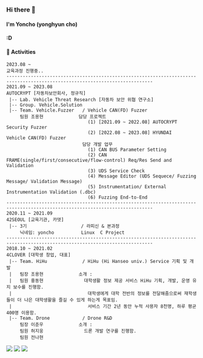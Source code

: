 ### Hi there 👋

#### I'm Yoncho (yonghyun cho) 
####
#### :D 

<h4>🚀 Activities </h4>

```
2023.08 ~
교육과정 진행중..
----------------------------------------------------------------------------------------------------------------------------                                                        
2021.09 ~ 2023.08
AUTOCRYPT [자동차보안회사, 정규직]
 |-- Lab. Vehicle Threat Research [자동차 보안 위협 연구소]
 |-- Group. Vehicle.Solution
 |-- Team. Vehicle.Fuzzer   / Vehicle CAN(FD) Fuzzer
     팀원 조용현             담당 프로젝트
                              (1) [2021.09 ~ 2022.08] AUTOCRYPT Security Fuzzer
                              (2) [2022.08 ~ 2023.08] HYUNDAI   Vehicle CAN(FD) Fuzzer
                            담당 개발 업무
                              (1) CAN BUS Parameter Setting
                              (2) CAN FRAME(single/first/consecutive/flow-control) Req/Res Send and Validation
                              (3) UDS Service Check
                              (4) Message Editor (UDS Sequece/ Fuzzing Message/ Validation Message)
                              (5) Instrumentation/ External Instrumentation Validation (.dbc)
                              (6) Fuzzing End-to-End
----------------------------------------------------------------------------------------------------------------------------                                                        
2020.11 ~ 2021.09
42SEOUL [교육기관, 카뎃]
 |-- 3기                    / 라피신 & 본과정
     닉네임: yoncho          Linux  C Project
----------------------------------------------------------------------------------------------------------------------------                       
2018.10 ~ 2021.02
4CLOVER [대학생 창업, 대표] 
 |-- Team. HiHu             / HiHu (Hi Hanseo univ.) Service 기획 및 개발
 |   팀장 조용현             소개 :  
 |   팀원 홍동현               대학생활 정보 제공 서비스 HiHu 기획, 개발, 운영 유지 보수를 진행함.
 |                            대학생에게 대학 전반의 정보를 전달해줌으로써 재학생들이 더 나은 대학생활을 즐길 수 있게 하는게 목표임.
 |                            서비스 기간 2년 동안 누적 사용자 8천명, 하루 평균 400명 이용함.
 |-- Team. Drone            / Drone R&D
     팀장 이준우             소개 :
     팀원 허지웅               드론 개발 연구를 진행함.
     팀원 전나현             
```


<img src="https://img.shields.io/badge/42seoul (yoncho)-000000?style=for-the-badge&logo=42&logoColor=white">
<a href="https://yonghyn.tistory.com/5" target="_blank"><img src="https://img.shields.io/badge/Blog-000000?style=for-the-badge&logo=Tistory&logoColor=white"></a>
<a href="https://www.linkedin.com/in/%EC%9A%A9%ED%98%84-%EC%A1%B0-9702261b7/" target="_blank"><img src="https://img.shields.io/badge/Cho yong hyun-0A66C2?style=for-the-badge&logo=Linkedin&logoColor=white"></a>


<!--
**yoncho/yoncho** is a ✨ _special_ ✨ repository because its `README.md` (this file) appears on your GitHub profile.

Here are some ideas to get you started:

- 🔭 I’m currently working on ...
- 🌱 I’m currently learning ...
- 👯 I’m looking to collaborate on ...
- 🤔 I’m looking for help with ...
- 💬 Ask me about ...
- 📫 How to reach me: ...
- 😄 Pronouns: ...
- ⚡ Fun fact: ...
-->
